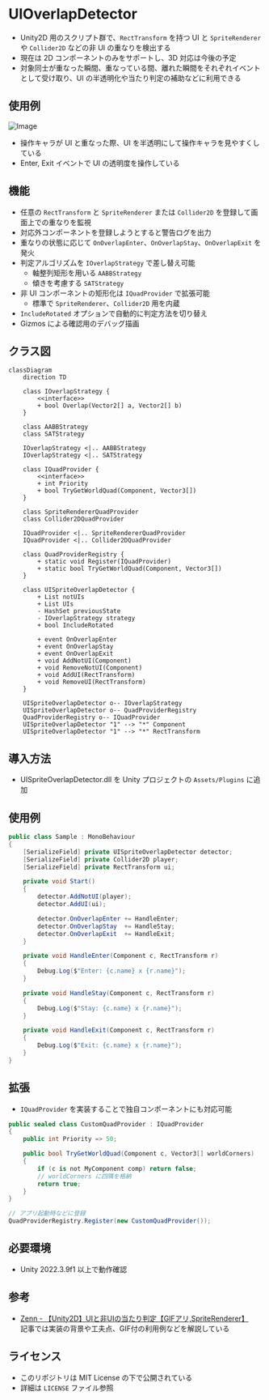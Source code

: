 # UIOverlapDetector

- Unity2D 用のスクリプト群で、`RectTransform` を持つ UI と `SpriteRenderer` や `Collider2D` などの非 UI の重なりを検出する
- 現在は 2D コンポーネントのみをサポートし、3D 対応は今後の予定
- 対象同士が重なった瞬間、重なっている間、離れた瞬間をそれぞれイベントとして受け取り、UI の半透明化や当たり判定の補助などに利用できる

## 使用例
![Image](https://github.com/user-attachments/assets/4a2e1083-f57e-4d93-9715-a3e2bdbe7ce4)
- 操作キャラが UI と重なった際、UI を半透明にして操作キャラを見やすくしている
- Enter, Exit イベントで UI の透明度を操作している

## 機能
- 任意の `RectTransform` と `SpriteRenderer` または `Collider2D` を登録して画面上での重なりを監視
- 対応外コンポーネントを登録しようとすると警告ログを出力
- 重なりの状態に応じて `OnOverlapEnter`、`OnOverlapStay`、`OnOverlapExit` を発火
- 判定アルゴリズムを `IOverlapStrategy` で差し替え可能
  - 軸整列矩形を用いる `AABBStrategy`
  - 傾きを考慮する `SATStrategy`
- 非 UI コンポーネントの矩形化は `IQuadProvider` で拡張可能
  - 標準で `SpriteRenderer`、`Collider2D` 用を内蔵
- `IncludeRotated` オプションで自動的に判定方法を切り替え
- Gizmos による確認用のデバッグ描画

## クラス図
```mermaid
classDiagram
    direction TD
    
    class IOverlapStrategy {
        <<interface>>
        + bool Overlap(Vector2[] a, Vector2[] b)
    }

    class AABBStrategy
    class SATStrategy

    IOverlapStrategy <|.. AABBStrategy
    IOverlapStrategy <|.. SATStrategy

    class IQuadProvider {
        <<interface>>
        + int Priority
        + bool TryGetWorldQuad(Component, Vector3[])
    }

    class SpriteRendererQuadProvider
    class Collider2DQuadProvider

    IQuadProvider <|.. SpriteRendererQuadProvider
    IQuadProvider <|.. Collider2DQuadProvider

    class QuadProviderRegistry {
        + static void Register(IQuadProvider)
        + static bool TryGetWorldQuad(Component, Vector3[])
    }

    class UISpriteOverlapDetector {
        + List notUIs
        + List UIs
        - HashSet previousState
        - IOverlapStrategy strategy
        + bool IncludeRotated

        + event OnOverlapEnter
        + event OnOverlapStay
        + event OnOverlapExit
        + void AddNotUI(Component)
        + void RemoveNotUI(Component)
        + void AddUI(RectTransform)
        + void RemoveUI(RectTransform)
    }

    UISpriteOverlapDetector o-- IOverlapStrategy
    UISpriteOverlapDetector o-- QuadProviderRegistry
    QuadProviderRegistry o-- IQuadProvider
    UISpriteOverlapDetector "1" --> "*" Component
    UISpriteOverlapDetector "1" --> "*" RectTransform
```

## 導入方法
- UISpriteOverlapDetector.dll を Unity プロジェクトの `Assets/Plugins` に追加

## 使用例
```csharp
public class Sample : MonoBehaviour
{
    [SerializeField] private UISpriteOverlapDetector detector;
    [SerializeField] private Collider2D player;
    [SerializeField] private RectTransform ui;

    private void Start()
    {
        detector.AddNotUI(player);
        detector.AddUI(ui);

        detector.OnOverlapEnter += HandleEnter;
        detector.OnOverlapStay  += HandleStay;
        detector.OnOverlapExit  += HandleExit;
    }

    private void HandleEnter(Component c, RectTransform r)
    {
        Debug.Log($"Enter: {c.name} x {r.name}");
    }

    private void HandleStay(Component c, RectTransform r)
    {
        Debug.Log($"Stay: {c.name} x {r.name}");
    }

    private void HandleExit(Component c, RectTransform r)
    {
        Debug.Log($"Exit: {c.name} x {r.name}");
    }
}
```

## 拡張
- `IQuadProvider` を実装することで独自コンポーネントにも対応可能
```csharp
public sealed class CustomQuadProvider : IQuadProvider
{
    public int Priority => 50;

    public bool TryGetWorldQuad(Component c, Vector3[] worldCorners)
    {
        if (c is not MyComponent comp) return false;
        // worldCorners に四隅を格納
        return true;
    }
}

// アプリ起動時などに登録
QuadProviderRegistry.Register(new CustomQuadProvider());
```

## 必要環境
- Unity 2022.3.9f1 以上で動作確認

## 参考
- [Zenn - 【Unity2D】UIと非UIの当たり判定【GIFアリ,SpriteRenderer】](https://zenn.dev/gameshitai/articles/dbefb7f7551a12)  
  記事では実装の背景や工夫点、GIF付の利用例などを解説している

## ライセンス
- このリポジトリは MIT License の下で公開されている
- 詳細は `LICENSE` ファイル参照
